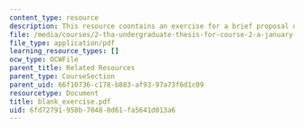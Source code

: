 ```yaml
---
content_type: resource
description: This resource coontains an exercise for a brief proposal of the thesis.
file: /media/courses/2-tha-undergraduate-thesis-for-course-2-a-january-iap-2007/6fd72791958b70480d61fa5641d013a6_blank_exercise.pdf
file_type: application/pdf
learning_resource_types: []
ocw_type: OCWFile
parent_title: Related Resources
parent_type: CourseSection
parent_uid: 66f10736-c178-b883-af93-97a73f6d1c09
resourcetype: Document
title: blank_exercise.pdf
uid: 6fd72791-958b-7048-0d61-fa5641d013a6
---
```

